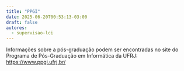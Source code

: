 ```yaml
---
title: "PPGI"
date: 2025-06-20T00:53:13-03:00
draft: false
autores:
  - supervisao-lci
---
```


Informações sobre a pós-graduação podem ser encontradas no site do Programa de
Pós-Graduação em Informática da UFRJ:\
https://www.ppgi.ufrj.br/


